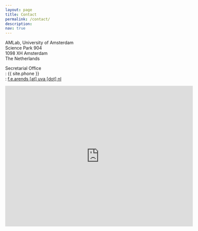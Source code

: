 ```yaml
---
layout: page
title: Contact
permalink: /contact/
description: 
nav: true
---
```


AMLab, University of Amsterdam <br>
Science Park 904 <br>
1098 XH Amsterdam <br>
The Netherlands <br>


Secretarial Office <br>
<i class="fas fa-phone"></i>: {{ site.phone }} <br>
<i class="fas fa-envelope"></i>: <a href="mailto:{{ site.email | encode_email }}" title="email">f.e.arends [at] uva [dot] nl</a>


<iframe src="https://www.google.com/maps/embed?pb=!1m18!1m12!1m3!1d37292.51267746944!2d4.926846234464654!3d52.35613314182144!2m3!1f0!2f0!3f0!3m2!1i1024!2i768!4f13.1!3m3!1m2!1s0x47c609bfdf03213b%3A0xd76657d01e63469f!2sScience%20Park%20904%2C%201098%20XH%20Amsterdam!5e0!3m2!1snl!2snl!4v1646825737271!5m2!1snl!2snl" width="600" height="450" style="border:0;" allowfullscreen="" loading="lazy"></iframe>